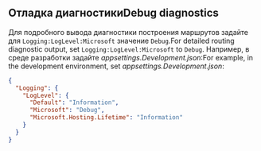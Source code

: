 ## <a name="debug-diagnostics"></a><span data-ttu-id="d4cdd-101">Отладка диагностики</span><span class="sxs-lookup"><span data-stu-id="d4cdd-101">Debug diagnostics</span></span>

<span data-ttu-id="d4cdd-102">Для подробного вывода диагностики построения маршрутов задайте для `Logging:LogLevel:Microsoft` значение `Debug`.</span><span class="sxs-lookup"><span data-stu-id="d4cdd-102">For detailed routing diagnostic output, set `Logging:LogLevel:Microsoft` to `Debug`.</span></span> <span data-ttu-id="d4cdd-103">Например, в среде разработки задайте *appsettings.Development.json*:</span><span class="sxs-lookup"><span data-stu-id="d4cdd-103">For example, in the development environment, set *appsettings.Development.json*:</span></span>

```JSON
{
  "Logging": {
    "LogLevel": {
      "Default": "Information",
      "Microsoft": "Debug",
      "Microsoft.Hosting.Lifetime": "Information"
    }
  }
}